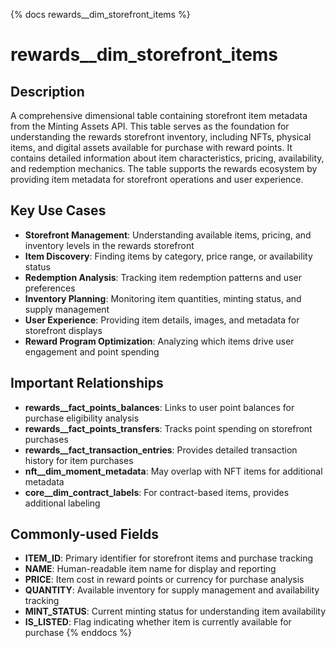{% docs rewards__dim_storefront_items %}
# rewards__dim_storefront_items

## Description

A comprehensive dimensional table containing storefront item metadata from the Minting Assets API. This table serves as the foundation for understanding the rewards storefront inventory, including NFTs, physical items, and digital assets available for purchase with reward points. It contains detailed information about item characteristics, pricing, availability, and redemption mechanics. The table supports the rewards ecosystem by providing item metadata for storefront operations and user experience.

## Key Use Cases

- **Storefront Management**: Understanding available items, pricing, and inventory levels in the rewards storefront
- **Item Discovery**: Finding items by category, price range, or availability status
- **Redemption Analysis**: Tracking item redemption patterns and user preferences
- **Inventory Planning**: Monitoring item quantities, minting status, and supply management
- **User Experience**: Providing item details, images, and metadata for storefront displays
- **Reward Program Optimization**: Analyzing which items drive user engagement and point spending

## Important Relationships

- **rewards__fact_points_balances**: Links to user point balances for purchase eligibility analysis
- **rewards__fact_points_transfers**: Tracks point spending on storefront purchases
- **rewards__fact_transaction_entries**: Provides detailed transaction history for item purchases
- **nft__dim_moment_metadata**: May overlap with NFT items for additional metadata
- **core__dim_contract_labels**: For contract-based items, provides additional labeling

## Commonly-used Fields

- **ITEM_ID**: Primary identifier for storefront items and purchase tracking
- **NAME**: Human-readable item name for display and reporting
- **PRICE**: Item cost in reward points or currency for purchase analysis
- **QUANTITY**: Available inventory for supply management and availability tracking
- **MINT_STATUS**: Current minting status for understanding item availability
- **IS_LISTED**: Flag indicating whether item is currently available for purchase
{% enddocs %} 